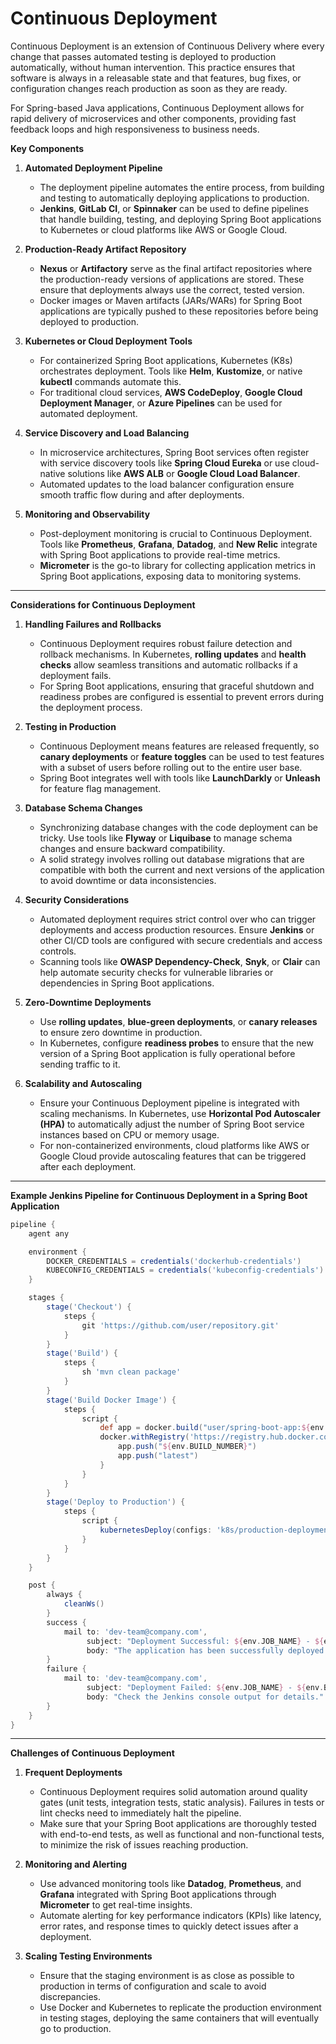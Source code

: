 # Continuous Deployment

Continuous Deployment is an extension of Continuous Delivery where every change that passes automated testing is deployed to production automatically, without human intervention. This practice ensures that software is always in a releasable state and that features, bug fixes, or configuration changes reach production as soon as they are ready.

For Spring-based Java applications, Continuous Deployment allows for rapid delivery of microservices and other components, providing fast feedback loops and high responsiveness to business needs.

**Key Components**

1. **Automated Deployment Pipeline**
   - The deployment pipeline automates the entire process, from building and testing to automatically deploying applications to production.
   - **Jenkins**, **GitLab CI**, or **Spinnaker** can be used to define pipelines that handle building, testing, and deploying Spring Boot applications to Kubernetes or cloud platforms like AWS or Google Cloud.

2. **Production-Ready Artifact Repository**
   - **Nexus** or **Artifactory** serve as the final artifact repositories where the production-ready versions of applications are stored. These ensure that deployments always use the correct, tested version.
   - Docker images or Maven artifacts (JARs/WARs) for Spring Boot applications are typically pushed to these repositories before being deployed to production.

3. **Kubernetes or Cloud Deployment Tools**
   - For containerized Spring Boot applications, Kubernetes (K8s) orchestrates deployment. Tools like **Helm**, **Kustomize**, or native **kubectl** commands automate this.
   - For traditional cloud services, **AWS CodeDeploy**, **Google Cloud Deployment Manager**, or **Azure Pipelines** can be used for automated deployment.

4. **Service Discovery and Load Balancing**
   - In microservice architectures, Spring Boot services often register with service discovery tools like **Spring Cloud Eureka** or use cloud-native solutions like **AWS ALB** or **Google Cloud Load Balancer**.
   - Automated updates to the load balancer configuration ensure smooth traffic flow during and after deployments.

5. **Monitoring and Observability**
   - Post-deployment monitoring is crucial to Continuous Deployment. Tools like **Prometheus**, **Grafana**, **Datadog**, and **New Relic** integrate with Spring Boot applications to provide real-time metrics.
   - **Micrometer** is the go-to library for collecting application metrics in Spring Boot applications, exposing data to monitoring systems.

---

**Considerations for Continuous Deployment**

1. **Handling Failures and Rollbacks**
   - Continuous Deployment requires robust failure detection and rollback mechanisms. In Kubernetes, **rolling updates** and **health checks** allow seamless transitions and automatic rollbacks if a deployment fails.
   - For Spring Boot applications, ensuring that graceful shutdown and readiness probes are configured is essential to prevent errors during the deployment process.

2. **Testing in Production**
   - Continuous Deployment means features are released frequently, so **canary deployments** or **feature toggles** can be used to test features with a subset of users before rolling out to the entire user base.
   - Spring Boot integrates well with tools like **LaunchDarkly** or **Unleash** for feature flag management.

3. **Database Schema Changes**
   - Synchronizing database changes with the code deployment can be tricky. Use tools like **Flyway** or **Liquibase** to manage schema changes and ensure backward compatibility.
   - A solid strategy involves rolling out database migrations that are compatible with both the current and next versions of the application to avoid downtime or data inconsistencies.

4. **Security Considerations**
   - Automated deployment requires strict control over who can trigger deployments and access production resources. Ensure **Jenkins** or other CI/CD tools are configured with secure credentials and access controls.
   - Scanning tools like **OWASP Dependency-Check**, **Snyk**, or **Clair** can help automate security checks for vulnerable libraries or dependencies in Spring Boot applications.

5. **Zero-Downtime Deployments**
   - Use **rolling updates**, **blue-green deployments**, or **canary releases** to ensure zero downtime in production.
   - In Kubernetes, configure **readiness probes** to ensure that the new version of a Spring Boot application is fully operational before sending traffic to it.

6. **Scalability and Autoscaling**
   - Ensure your Continuous Deployment pipeline is integrated with scaling mechanisms. In Kubernetes, use **Horizontal Pod Autoscaler (HPA)** to automatically adjust the number of Spring Boot service instances based on CPU or memory usage.
   - For non-containerized environments, cloud platforms like AWS or Google Cloud provide autoscaling features that can be triggered after each deployment.

---

**Example Jenkins Pipeline for Continuous Deployment in a Spring Boot Application**

```groovy
pipeline {
    agent any

    environment {
        DOCKER_CREDENTIALS = credentials('dockerhub-credentials')
        KUBECONFIG_CREDENTIALS = credentials('kubeconfig-credentials')
    }

    stages {
        stage('Checkout') {
            steps {
                git 'https://github.com/user/repository.git'
            }
        }
        stage('Build') {
            steps {
                sh 'mvn clean package'
            }
        }
        stage('Build Docker Image') {
            steps {
                script {
                    def app = docker.build("user/spring-boot-app:${env.BUILD_NUMBER}")
                    docker.withRegistry('https://registry.hub.docker.com', DOCKER_CREDENTIALS) {
                        app.push("${env.BUILD_NUMBER}")
                        app.push("latest")
                    }
                }
            }
        }
        stage('Deploy to Production') {
            steps {
                script {
                    kubernetesDeploy(configs: 'k8s/production-deployment.yaml', kubeconfigId: KUBECONFIG_CREDENTIALS)
                }
            }
        }
    }

    post {
        always {
            cleanWs()
        }
        success {
            mail to: 'dev-team@company.com',
                 subject: "Deployment Successful: ${env.JOB_NAME} - ${env.BUILD_NUMBER}",
                 body: "The application has been successfully deployed to production."
        }
        failure {
            mail to: 'dev-team@company.com',
                 subject: "Deployment Failed: ${env.JOB_NAME} - ${env.BUILD_NUMBER}",
                 body: "Check the Jenkins console output for details."
        }
    }
}
```

---

**Challenges of Continuous Deployment**

1. **Frequent Deployments**
   - Continuous Deployment requires solid automation around quality gates (unit tests, integration tests, static analysis). Failures in tests or lint checks need to immediately halt the pipeline.
   - Make sure that your Spring Boot applications are thoroughly tested with end-to-end tests, as well as functional and non-functional tests, to minimize the risk of issues reaching production.

2. **Monitoring and Alerting**
   - Use advanced monitoring tools like **Datadog**, **Prometheus**, and **Grafana** integrated with Spring Boot applications through **Micrometer** to get real-time insights.
   - Automate alerting for key performance indicators (KPIs) like latency, error rates, and response times to quickly detect issues after a deployment.

3. **Scaling Testing Environments**
   - Ensure that the staging environment is as close as possible to production in terms of configuration and scale to avoid discrepancies.
   - Use Docker and Kubernetes to replicate the production environment in testing stages, deploying the same containers that will eventually go to production.